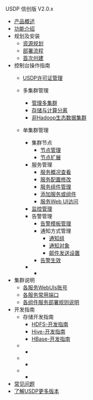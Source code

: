 <div class="sidebar_title icon_"> USDP 信创版 V2.0.x</div>   



* [产品概述](usdpdc/arm_2.0.x/README)
* [功能介绍](usdpdc/arm_2.0.x/release_notes)
* 规划及安装
  * [资源规划](usdpdc/plan&create/deploy_plan)
  * [部署流程](usdpdc/plan&create/install)
  * [首次创建](usdpdc/plan&create/first_create)
* 控制台操作指南
  * [USDP许可证管理](usdpdc/license/license)
  * 多集群管理
  
    * [管理多集群](usdpdc/clusters/clusters)
    * [存储与计算分离](usdpdc/clusters/clusters_separation)
    * [非Hadoop生态数据集群](usdpdc/clusters/clusters_others)
  * 单集群管理
    * 集群节点
      * [节点管理](usdpdc/1.0.x/webconsole/node)
      * [节点扩展](usdpdc/1.0.x/webconsole/node_add)
    * 服务管理
      * [服务概况查看](usdpdc/1.0.x/webconsole/service_state)
      * [服务配置修改](usdpdc/1.0.x/webconsole/service_config)
      * [服务组件管理](usdpdc/1.0.x/webconsole/service_component)
      * [添加服务或组件](usdpdc/1.0.x/webconsole/service_extension)
      * [服务Web UI访问](usdpdc/1.0.x/webconsole/service_web)
    * [监控管理](usdpdc/1.0.x/webconsole/monitor)
    * 告警管理
      * [告警模板管理](usdpdc/1.0.x/webconsole/alarmTemplate)
      * 通知方式管理
        * [通知组](usdpdc/1.0.x/webconsole/alarmInform_group)
        * [通知对象](usdpdc/1.0.x/webconsole/alarmInform_object)
        * [邮件发送设置](usdpdc/1.0.x/webconsole/alarmInform_email)
      * [告警生效](usdpdc/1.0.x/webconsole/alarmTemplate_work)
    * <!--服务诊断-->
      * <!--[日志查询](usdpdc/1.0.x/webconsole/logQuery)-->
* 集群说明
  * [各服务WebUIs账号](usdpdc/arm_2.0.x/cluster_notes/login)
  * [各服务常用端口](usdpdc/arm_2.0.x/cluster_notes/ports)
  * [各组件服务部署规则说明](usdpdc/arm_2.0.x/cluster_notes/rule)
* 开发指南
  * 存储开发指南
    * [HDFS-开发指南](usdpdc/developer/hdfs)
    * [Hive-开发指南](usdpdc/developer/hive)
    * [HBase-开发指南](usdpdc/developer/hbase)
  * <!--任务开发指南-->
    * <!--[调度服务-Airflow](usdpdc/schedule/airflow)-->
  * <!--元数据开发指南-->
    * <!--[Atlas-开发指南](usdpdc/developer/atlas)-->
  * <!--安全开发指南-->
    * <!--[Ranger-开发指南](usdpdc/developer/ranger)-->
* [常见问题](usdpdc/2.0.x/FAQ)
* [了解USDP更多版本](/usdpdc/version_list)

